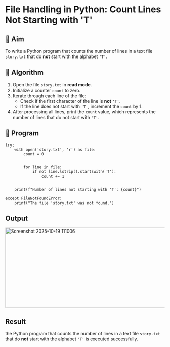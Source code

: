 # File Handling in Python: Count Lines Not Starting with 'T'

## 🎯 Aim
To write a Python program that counts the number of lines in a text file `story.txt` that do **not** start with the alphabet `'T'`.

## 🧠 Algorithm
1. Open the file `story.txt` in **read mode**.
2. Initialize a counter `count` to zero.
3. Iterate through each line of the file:
   - Check if the first character of the line is **not** `'T'`.
   - If the line does not start with `'T'`, increment the `count` by 1.
4. After processing all lines, print the `count` value, which represents the number of lines that do not start with `'T'`.

## 🧾 Program
```
try:
    with open('story.txt', 'r') as file:
        count = 0  

        
        for line in file:
            if not line.lstrip().startswith('T'):
                count += 1

    
    print(f"Number of lines not starting with 'T': {count}")

except FileNotFoundError:
    print("The file 'story.txt' was not found.")
```
## Output
<img width="1012" height="252" alt="Screenshot 2025-10-19 111006" src="https://github.com/user-attachments/assets/d65446df-6cc1-449b-b823-95b9ea03f35c" />

## Result
the  Python program that counts the number of lines in a text file `story.txt` that do **not** start with the alphabet `'T'` is executed successfully.

